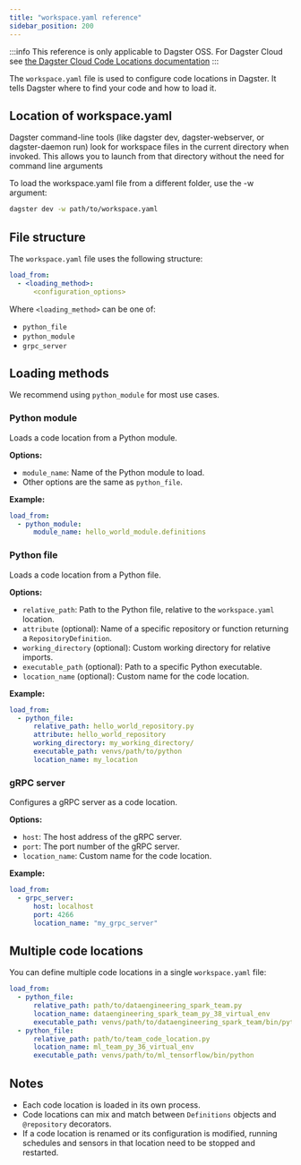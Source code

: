 ```yaml
---
title: "workspace.yaml reference"
sidebar_position: 200
---
```


:::info
    This reference is only applicable to Dagster OSS. For Dagster Cloud see [the Dagster Cloud Code Locations documentation](/dagster-plus/deployment/code-locations)
:::

The `workspace.yaml` file is used to configure code locations in Dagster. It tells Dagster where to find your code and how to load it.

## Location of workspace.yaml

Dagster command-line tools (like dagster dev, dagster-webserver, or dagster-daemon run) look for workspace files in the current directory when invoked. This allows you to launch from that directory without the need for command line arguments

To load the workspace.yaml file from a different folder, use the -w argument:

```bash
dagster dev -w path/to/workspace.yaml
```

## File structure

The `workspace.yaml` file uses the following structure:

```yaml
load_from:
  - <loading_method>:
      <configuration_options>
```

Where `<loading_method>` can be one of:
- `python_file`
- `python_module`
- `grpc_server`



## Loading methods

We recommend using `python_module` for most use cases.

### Python module

Loads a code location from a Python module.

**Options:**
- `module_name`: Name of the Python module to load.
- Other options are the same as `python_file`.

**Example:**
```yaml
load_from:
  - python_module:
      module_name: hello_world_module.definitions
```


### Python file

Loads a code location from a Python file.

**Options:**
- `relative_path`: Path to the Python file, relative to the `workspace.yaml` location.
- `attribute` (optional): Name of a specific repository or function returning a `RepositoryDefinition`.
- `working_directory` (optional): Custom working directory for relative imports.
- `executable_path` (optional): Path to a specific Python executable.
- `location_name` (optional): Custom name for the code location.

**Example:**
```yaml
load_from:
  - python_file:
      relative_path: hello_world_repository.py
      attribute: hello_world_repository
      working_directory: my_working_directory/
      executable_path: venvs/path/to/python
      location_name: my_location
```

### gRPC server

Configures a gRPC server as a code location.

**Options:**
- `host`: The host address of the gRPC server.
- `port`: The port number of the gRPC server.
- `location_name`: Custom name for the code location.

**Example:**
```yaml
load_from:
  - grpc_server:
      host: localhost
      port: 4266
      location_name: "my_grpc_server"
```

## Multiple code locations

You can define multiple code locations in a single `workspace.yaml` file:

```yaml
load_from:
  - python_file:
      relative_path: path/to/dataengineering_spark_team.py
      location_name: dataengineering_spark_team_py_38_virtual_env
      executable_path: venvs/path/to/dataengineering_spark_team/bin/python
  - python_file:
      relative_path: path/to/team_code_location.py
      location_name: ml_team_py_36_virtual_env
      executable_path: venvs/path/to/ml_tensorflow/bin/python
```

## Notes

- Each code location is loaded in its own process.
- Code locations can mix and match between `Definitions` objects and `@repository` decorators.
- If a code location is renamed or its configuration is modified, running schedules and sensors in that location need to be stopped and restarted.